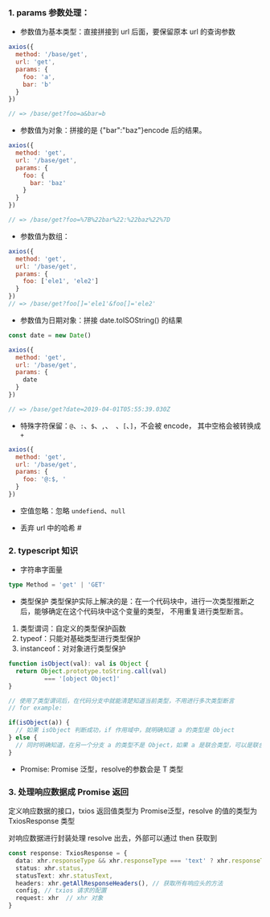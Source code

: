 ### 1. params 参数处理：
- 参数值为基本类型：直接拼接到 url 后面，要保留原本 url 的查询参数
```javascript
axios({
  method: '/base/get',
  url: 'get',
  params: {
    foo: 'a',
    bar: 'b'
  }
})

// => /base/get?foo=a&bar=b
```
- 参数值为对象：拼接的是 {"bar":"baz"}encode 后的结果。
```javascript
axios({
  method: 'get',
  url: '/base/get',
  params: {
    foo: {
      bar: 'baz'
    }
  }
})

// => /base/get?foo=%7B%22bar%22:%22baz%22%7D
```

- 参数值为数组：
```javascript
axios({
  method: 'get',
  url: '/base/get',
  params: {
    foo: ['ele1', 'ele2']
  }
})
// => /base/get?foo[]='ele1'&foo[]='ele2'
```
- 参数值为日期对象：拼接 date.toISOString() 的结果
```javascript
const date = new Date()

axios({
  method: 'get',
  url: '/base/get',
  params: {
    date
  }
})

// => /base/get?date=2019-04-01T05:55:39.030Z
```

- 特殊字符保留：```@```、```:```、```$```、```,```、``` ```、```[```、```]```，不会被 encode，
其中空格会被转换成 ```+```
```javascript
axios({
  method: 'get',
  url: '/base/get',
  params: {
    foo: '@:$, '
  }
})
```

- 空值忽略：忽略 ```undefiend```、```null```

- 丢弃 url 中的哈希 #


### 2. typescript 知识
- 字符串字面量
```typescript
type Method = 'get' | 'GET'
```
- 类型保护
类型保护实际上解决的是：在一个代码块中，进行一次类型推断之后，能够确定在这个代码块中这个变量的类型，
不用重复进行类型断言。

1. 类型谓词：自定义的类型保护函数
2. typeof：只能对基础类型进行类型保护
3. instanceof：对对象进行类型保护
```typescript
function isObject(val): val is Object {
  return Object.prototype.toString.call(val) 
          === '[object Object]'
}

// 使用了类型谓词后，在代码分支中就能清楚知道当前类型，不用进行多次类型断言
// for example:

if(isObject(a)) {
  // 如果 isObject 判断成功，if 作用域中，就明确知道 a 的类型是 Object
} else {
  // 同时明确知道，在另一个分支 a 的类型不是 Object，如果 a 是联合类型，可以是联合类型的其他类型。
}
```

- Promise<T>: Promise 泛型，resolve的参数会是 T 类型

### 3. 处理响应数据成 Promise 返回
定义响应数据的接口，txios 返回值类型为 Promise<TxiosResponse>泛型，resolve 的值的类型为 TxiosResponse 类型

对响应数据进行封装处理 resolve 出去，外部可以通过 then 获取到
```typescript
const response: TxiosResponse = {
  data: xhr.responseType && xhr.responseType === 'text' ? xhr.responseText : xhr.response,
  status: xhr.status,
  statusText: xhr.statusText,
  headers: xhr.getAllResponseHeaders(), // 获取所有响应头的方法
  config, // txios 请求的配置
  request: xhr  // xhr 对象
}
```